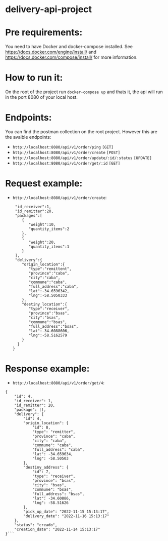 # delivery-api-project

# Pre requirements:

You need to have Docker and docker-compose installed. See https://docs.docker.com/engine/install/ and https://docs.docker.com/compose/install/ for more information.

# How to run it:
On the root of the project run `docker-compose up` and thats it, the api will run in the port 8080 of your local host. 

# Endpoints:

You can find the postman collection on the root project. However this are the avaible endpoints:

- `http://localhost:8080/api/v1/order/ping` `[GET]`
- `http://localhost:8080/api/v1/order/create` `[POST]`
- `http://localhost:8080/api/v1/order/update/:id/:status` `[UPDATE]`
- `http://localhost:8080/api/v1/order/get/:id` `[GET]`

# Request example:
  
- `http://localhost:8080/api/v1/order/create`: 

  ```{
   "id_receiver":1,
   "id_remitter":20,
   "packages":[
      {
         "weight":10,
         "quantity_items":2
      },
      {
         "weight":20,
         "quantity_items":1
      }
   ],
   "delivery":{
      "origin_location":{
         "type":"remittent",
         "province":"caba",
         "city":"caba",
         "commune":"caba",
         "full_address":"caba",
         "lat":-34.6596342,
         "lng":-58.5050333
      },
      "destiny_location":{
         "type":"receiver",
         "province":"bsas",
         "city":"bsas",
         "commune":"bsas",
         "full_address":"bsas",
         "lat":-34.6088606,
         "lng":-58.5162579
      }
    }
  }

# Response example:

- `http://localhost:8080/api/v1/order/get/4`:

```
{
    "id": 4,
    "id_receiver": 1,
    "id_remitter": 20,
    "package": [],
    "delivery": {
        "id": 4,
        "origin_location": {
            "id": 8,
            "type": "remitter",
            "province": "caba",
            "city": "caba",
            "commune": "caba",
            "full_address": "caba",
            "lat": -34.659634,
            "lng": -58.50503
        },
        "destiny_address": {
            "id": 7,
            "type": "receiver",
            "province": "bsas",
            "city": "bsas",
            "commune": "bsas",
            "full_address": "bsas",
            "lat": -34.60886,
            "lng": -58.51626
        },
        "pick_up_date": "2022-11-15 15:13:17",
        "delivery_date": "2022-11-16 15:13:17"
    },
    "status": "creado",
    "creation_date": "2022-11-14 15:13:17"
}```
